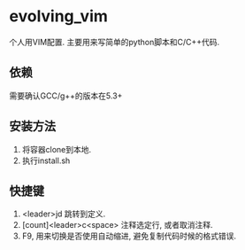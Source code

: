# evolving_vim
个人用VIM配置. 主要用来写简单的python脚本和C/C++代码.

## 依赖
需要确认GCC/g++的版本在5.3+

## 安装方法
1. 将容器clone到本地.
2. 执行install.sh

## 快捷键
1. \<leader\>jd 跳转到定义.
2. [count]\<leader\>c\<space\> 注释选定行, 或者取消注释.
3. F9, 用来切换是否使用自动缩进, 避免复制代码时候的格式错误.
